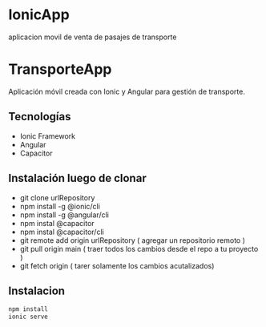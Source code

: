 # IonicApp
aplicacion movil de venta de pasajes de transporte
# TransporteApp

Aplicación móvil creada con Ionic y Angular para gestión de transporte.

## Tecnologías

- Ionic Framework
- Angular
- Capacitor

## Instalación luego de clonar
- git clone urlRepository
- npm install -g @ionic/cli
- npm install -g @angular/cli
- npm instal @capacitor
- npm instal @capacitor/cli
- git remote add origin urlRepository ( agregar un repositorio remoto )
- git pull origin main ( traer todos los cambios desde el repo a tu proyecto )
- git fetch origin ( tarer solamente los cambios acutalizados)

## Instalacion

```bash
npm install
ionic serve
